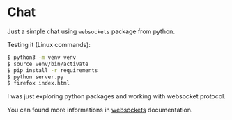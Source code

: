 # Chat

Just a simple chat using `websockets` package from python.

Testing it (Linux commands):

```sh
$ python3 -m venv venv
$ source venv/bin/activate
$ pip install -r requirements
$ python server.py
$ firefox index.html
```

I was just exploring python packages and working with websocket protocol.

You can found more informations in [websockets](https://websockets.readthedocs.io/en/stable/intro.html#browser-based-example) documentation.
